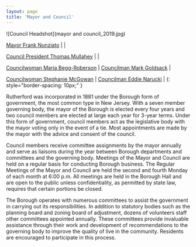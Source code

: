 ```yaml
---
layout: page
title: 'Mayor and Council'
---
```



![Council Headshot](mayor and council_2019.jpg)

[Mayor Frank Nunziato](frank-nunziato)                   |                                                     |

[Council President Thomas Mullahey](thomas-mullahey)     |                                                     |

[Councilwoman Maria Begg-Roberson](maria-begg-roberson)  | [Councilman Mark Goldsack](mark-goldsack)           |

[Councilwoman Stephanie McGowan](stephanie-mcgowan)      | [Councilman Eddie Narucki](eddie-narucki)           | 
{: style="border-spacing: 10px;" }

Rutherford was incorporated in 1881 under the Borough form of government, the most common type in New Jersey. With a seven member governing body, the mayor of the Borough is elected every four years and two council members are elected at large each year for 3-year terms. Under this form of government, council members act as the legislative body with the mayor voting only in the event of a tie. Most appointments are made by the mayor with the advice and consent of the council.

Council members receive committee assignments by the mayor annually and serve as liaisons during the year between Borough departments and committees and the governing body. Meetings of the Mayor and Council are held on a regular basis for conducting Borough business. The Regular Meetings of the Mayor and Council are held the second and fourth Monday of each month at 6:00 p.m.  All meetings are held in the Borough Hall and are open to the public unless confidentiality, as permitted by state law, requires that certain portions be closed.

The Borough operates with numerous committees to assist the government in carrying out its responsibilities. In addition to statutory bodies such as the planning board and zoning board of adjustment, dozens of volunteers staff other committees appointed annually. These committees provide invaluable assistance through their work and development of recommendations to the governing body to improve the quality of live in the community. Residents are encouraged to participate in this process.
